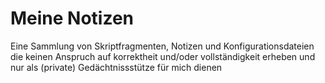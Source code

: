 # Meine Notizen
Eine Sammlung von Skriptfragmenten, Notizen und Konfigurationsdateien die keinen Anspruch auf korrektheit und/oder vollständigkeit erheben und nur als (private) Gedächtnissstütze für mich dienen
